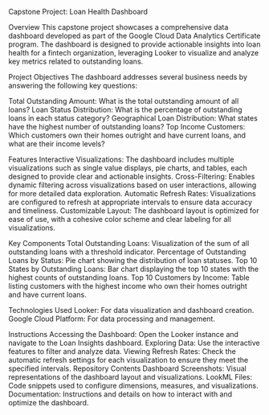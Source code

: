 Capstone Project: Loan Health Dashboard


Overview
This capstone project showcases a comprehensive data dashboard developed as part of the Google Cloud Data Analytics Certificate program. The dashboard is designed to provide actionable insights into loan health for a fintech organization, leveraging Looker to visualize and analyze key metrics related to outstanding loans.



Project Objectives
The dashboard addresses several business needs by answering the following key questions:

Total Outstanding Amount: What is the total outstanding amount of all loans?
Loan Status Distribution: What is the percentage of outstanding loans in each status category?
Geographical Loan Distribution: What states have the highest number of outstanding loans?
Top Income Customers: Which customers own their homes outright and have current loans, and what are their income levels?



Features
Interactive Visualizations: The dashboard includes multiple visualizations such as single value displays, pie charts, and tables, each designed to provide clear and actionable insights.
Cross-Filtering: Enables dynamic filtering across visualizations based on user interactions, allowing for more detailed data exploration.
Automatic Refresh Rates: Visualizations are configured to refresh at appropriate intervals to ensure data accuracy and timeliness.
Customizable Layout: The dashboard layout is optimized for ease of use, with a cohesive color scheme and clear labeling for all visualizations.



Key Components
Total Outstanding Loans: Visualization of the sum of all outstanding loans with a threshold indicator.
Percentage of Outstanding Loans by Status: Pie chart showing the distribution of loan statuses.
Top 10 States by Outstanding Loans: Bar chart displaying the top 10 states with the highest counts of outstanding loans.
Top 10 Customers by Income: Table listing customers with the highest income who own their homes outright and have current loans.



Technologies Used
Looker: For data visualization and dashboard creation.
Google Cloud Platform: For data processing and management.



Instructions
Accessing the Dashboard: Open the Looker instance and navigate to the Loan Insights dashboard.
Exploring Data: Use the interactive features to filter and analyze data.
Viewing Refresh Rates: Check the automatic refresh settings for each visualization to ensure they meet the specified intervals.
Repository Contents
Dashboard Screenshots: Visual representations of the dashboard layout and visualizations.
LookML Files: Code snippets used to configure dimensions, measures, and visualizations.
Documentation: Instructions and details on how to interact with and optimize the dashboard.
